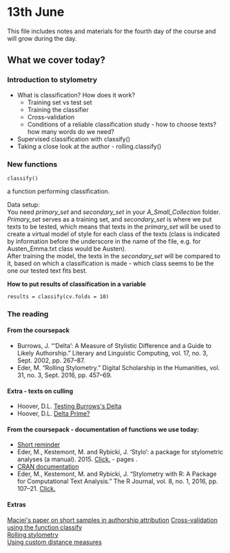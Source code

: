 # 13th June
This file includes notes and materials for the fourth day of the course and will grow during the day.
## What we cover today?
  
### Introduction to stylometry
* What is classification? How does it work?
  * Training set vs test set
  * Training the classifier
  * Cross-validation
  * Conditions of a reliable classification study - how to choose texts? how many words do we need?
* Supervised classification with classify()
* Taking a close look at the author - rolling.classify()

### New functions
```
classify()
````
a function performing classification.  
  
Data setup:  
You need *primary_set* and *secondary_set* in your *A_Small_Collection* folder.  
*Primary_set* serves as a training set, and *secondary_set* is where we put texts to be tested, which means that texts in the *primary_set* will be used to create a virtual model of style for each class of the texts (class is indicated by information before the underscore in the name of the file, e.g. for Austen_Emma.txt class would be Austen).  
After training the model, the texts in the *secondary_set* will be compared to it, based on which a classification is made - which class seems to be the one our tested text fits best.
  
**How to put results of classification in a variable**
```
results = classify(cv.folds = 10)
```

### The reading
#### From the coursepack
* Burrows, J. “‘Delta’: A Measure of Stylistic Difference and a Guide to Likely Authorship.” Literary and Linguistic Computing, vol. 17, no. 3, Sept. 2002, pp. 267–87.  
* Eder, M. “Rolling Stylometry.” Digital Scholarship in the Humanities, vol. 31, no. 3, Sept. 2016, pp. 457–69. 
#### Extra - texts on culling
* Hoover, D.L. [Testing Burrows's Delta](https://academic.oup.com/dsh/article-abstract/19/4/453/943644?redirectedFrom=fulltext)
* Hoover, D.L. [Delta Prime?](https://academic.oup.com/dsh/article-abstract/19/4/477/943645?redirectedFrom=fulltext)

#### From the coursepack - documentation of functions we use today:
* [Short reminder](https://computationalstylistics.github.io/stylo_nutshell/#running-rolling.classify)
* Eder, M., Kestemont, M. and Rybicki, J. ‘Stylo’: a package for stylometric analyses (a manual). 2015. [Click.](https://sites.google.com/site/computationalstylistics/stylo/stylo_howto.pdf?attredirects=1) - pages .
* [CRAN documentation](https://cran.r-project.org/web/packages/stylo/stylo.pdf)
* Eder, M., Kestemont, M. and Rybicki, J. “Stylometry with R: A Package for Computational Text Analysis.” The R Journal, vol. 8, no. 1, 2016, pp. 107–21. [Click.](https://journal.r-project.org/archive/2016/RJ-2016-007/RJ-2016-007.pdf) 

#### Extras
[Maciej's paper on short samples in authorship attribution](https://dh2017.adho.org/abstracts/341/341.pdf)
[Cross-validation using the function classify](https://computationalstylistics.github.io/docs/cross_validation)  
[Rolling stylometry](https://computationalstylistics.github.io/docs/rolling_stylometry)  
[Using custom distance measures](https://computationalstylistics.github.io/docs/custom_distances)
